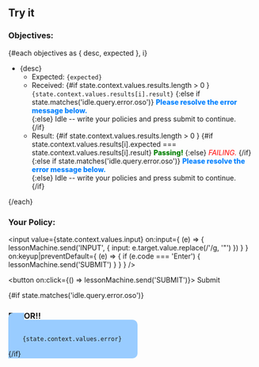 <script lang='ts'>
	import ConfettiGenerator from 'confetti-js';
	import { interpret } from 'xstate';
	import { machine } from './machine';
	export let objectives;
	let state;
	let lesson;
	let lessonMachine;
	$: lesson = machine.withContext({
		values: {
			...machine.context.values,
			tests: objectives, 
		}
	});
	$: lessonMachine = interpret(lesson, { devTools: true })
		.onTransition((machineState) => {
			state = machineState
		}).start();
	var canvas;
	let set = false; 
	const confetti = (newState) => {
		if (typeof canvas === 'undefined' && typeof document !== 'undefined') {
			let element = document.getElementById("wahho_celebrategoodtimescmon_itsacelebration_");
			canvas = new ConfettiGenerator({ target: element, animate: true });
		};
		if (newState.matches('idle.query.valid') 
		&& typeof canvas !== 'undefined' 
		&& !set) {			
			let element = document.getElementById("wahho_celebrategoodtimescmon_itsacelebration_");
			canvas = new ConfettiGenerator({ target: element, animate: true });
			canvas.render();
			set = true;
		} else if (['idle.query.invalid', 'idle.query.error'].some(newState.matches) 
		&& typeof canvas !== 'undefined') {
			canvas.clear();
			set = false;
		};
	};
	$: {
		confetti(state); 
	};
</script>

<canvas id="wahho_celebrategoodtimescmon_itsacelebration_"></canvas>

<slot></slot>

## Try it

### Objectives:

{#each objectives as { desc, expected }, i}
* {desc}
	- Expected: <code>{expected}</code>
	- Received: 
		{#if state.context.values.results.length > 0 } 
			<code>{state.context.values.results[i].result}</code>
		{:else if state.matches('idle.query.error.oso')}
			<span class='error'>Please resolve the error message below.</span>	
		{:else} 
			Idle -- write your policies and press submit to continue.	
		{/if} 
	- Result:
		{#if state.context.values.results.length > 0 } 
			{#if state.context.values.results[i].expected === state.context.values.results[i].result}
				<span class='valid'>Passing!</span>
			{:else}
				<span class='invalid'>Failing.</span>
			{/if}
		{:else if state.matches('idle.query.error.oso')}
			<span class='error'>Please resolve the error message below.</span>	
		{:else} 
			Idle -- write your policies and press submit to continue.	
		{/if} 

{/each}

### Your Policy:

<input 
	value={state.context.values.input} 
	on:input={
		(e) =>  {
			lessonMachine.send('INPUT', { input: e.target.value.replace(/'/g, '"') })
		}
	}
	on:keyup|preventDefault={
		(e) => {
			if (e.code === 'Enter') {
				lessonMachine.send('SUBMIT')
			}
		}
	} />

<button on:click={() => lessonMachine.send('SUBMIT')}>
	Submit	
</button>

{#if state.matches('idle.query.error.oso')}

### ERROR!!

<code class='error'>
	{state.context.values.error}
</code>

{/if}

<!-- ### Debugging: 

STATE CONDITION: {JSON.stringify(state.value)}

STATE CONTEXT: {JSON.stringify(state.context.values)} -->

<style>
	button, input {
		margin-top: 16px;
		margin-bottom: 16px;
	}
	input {
		width: calc(100% - 19px);
	}
	span.valid {
		color: green;
		font-weight: 800;
	}
	span.invalid {
		color: red;
		font-style: italic;
		text-transform: uppercase;
	}
	span.error {
		color: #0080ff;
		font-weight: 800;
	}
	code.error {
		width: calc(100% - 64px);
		padding: 32px;
		margin: 0;
		background-color: #99ccff;
		border-radius: 10px;
	}
	canvas#wahho_celebrategoodtimescmon_itsacelebration_ {
		position:absolute;
		width: 100%;
		height: 100%;
		left:0;
		top:0;
		z-index:-1;
	}
</style>